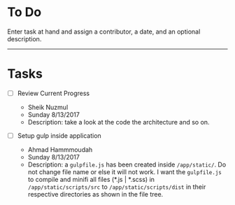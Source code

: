 # To Do 

Enter task at hand and assign a contributor, a date, and an optional description.

- - - -

# Tasks

- [ ] Review Current Progress
	- Sheik Nuzmul
	- Sunday 8/13/2017
	- Description: take a look at the code the architecture and so on.

- [ ] Setup gulp inside application
	- Ahmad Hammmoudah
	- Sunday 8/13/2017
	- Description: a ```gulpfile.js``` has been created inside ```/app/static/```. Do not change file name or else it will not work. I want the ```gulpfile.js``` to compile and minifi all files (*.js | *.scss) in ```/app/static/scripts/src``` to ```/app/static/scripts/dist``` in their respective directories as shown in the file tree.